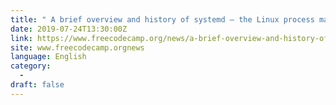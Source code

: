 ```yaml
---
title: " A brief overview and history of systemd — the Linux process manager "
date: 2019-07-24T13:30:00Z
link: https://www.freecodecamp.org/news/a-brief-overview-and-history-of-systemd-the-linux-process-manager/?utm_medium=RSS&utm_source=news.12bit.vn
site: www.freecodecamp.orgnews
language: English
category:
  -   
draft: false
---
```

